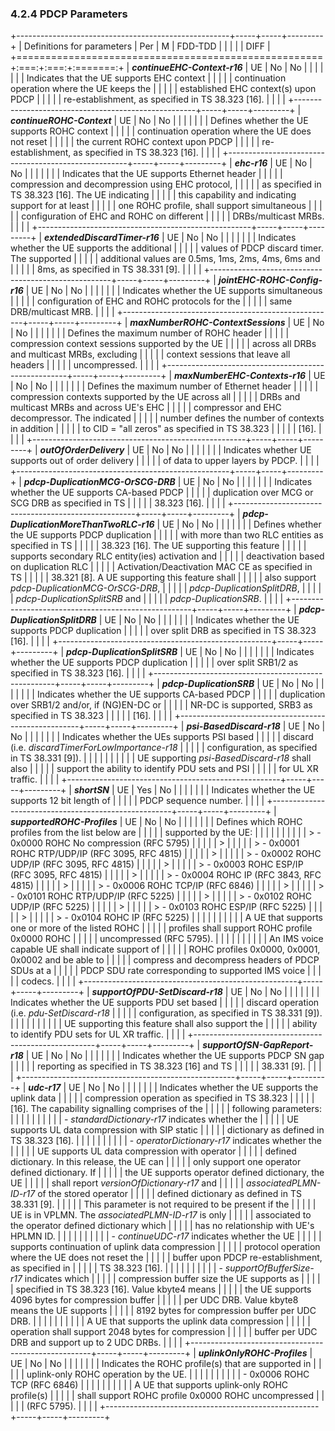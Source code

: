 ### 4.2.4 PDCP Parameters

+-----------------------------------------------------+-----+-----+---------+
| Definitions for parameters                          | Per | M   | FDD-TDD |
|                                                     |     |     | DIFF    |
+=====================================================+:===:+:===:+:=======:+
| ***continueEHC-Context-r16***                       | UE  | No  | No      |
|                                                     |     |     |         |
| Indicates that the UE supports EHC context          |     |     |         |
| continuation operation where the UE keeps the       |     |     |         |
| established EHC context(s) upon PDCP                |     |     |         |
| re-establishment, as specified in TS 38.323 \[16\]. |     |     |         |
+-----------------------------------------------------+-----+-----+---------+
| ***continueROHC-Context***                          | UE  | No  | No      |
|                                                     |     |     |         |
| Defines whether the UE supports ROHC context        |     |     |         |
| continuation operation where the UE does not reset  |     |     |         |
| the current ROHC context upon PDCP                  |     |     |         |
| re-establishment, as specified in TS 38.323 \[16\]. |     |     |         |
+-----------------------------------------------------+-----+-----+---------+
| ***ehc-r16***                                       | UE  | No  | No      |
|                                                     |     |     |         |
| Indicates that the UE supports Ethernet header      |     |     |         |
| compression and decompression using EHC protocol,   |     |     |         |
| as specified in TS 38.323 \[16\]. The UE indicating |     |     |         |
| this capability and indicating support for at least |     |     |         |
| one ROHC profile, shall support simultaneous        |     |     |         |
| configuration of EHC and ROHC on different          |     |     |         |
| DRBs/multicast MRBs.                                |     |     |         |
+-----------------------------------------------------+-----+-----+---------+
| ***extendedDiscardTimer-r16***                      | UE  | No  | No      |
|                                                     |     |     |         |
| Indicates whether the UE supports the additional    |     |     |         |
| values of PDCP discard timer. The supported         |     |     |         |
| additional values are 0.5ms, 1ms, 2ms, 4ms, 6ms and |     |     |         |
| 8ms, as specified in TS 38.331 \[9\].               |     |     |         |
+-----------------------------------------------------+-----+-----+---------+
| ***jointEHC-ROHC-Config-r16***                      | UE  | No  | No      |
|                                                     |     |     |         |
| Indicates whether the UE supports simultaneous      |     |     |         |
| configuration of EHC and ROHC protocols for the     |     |     |         |
| same DRB/multicast MRB.                             |     |     |         |
+-----------------------------------------------------+-----+-----+---------+
| ***maxNumberROHC-ContextSessions***                 | UE  | No  | No      |
|                                                     |     |     |         |
| Defines the maximum number of ROHC header           |     |     |         |
| compression context sessions supported by the UE    |     |     |         |
| across all DRBs and multicast MRBs, excluding       |     |     |         |
| context sessions that leave all headers             |     |     |         |
| uncompressed.                                       |     |     |         |
+-----------------------------------------------------+-----+-----+---------+
| ***maxNumberEHC-Contexts-r16***                     | UE  | No  | No      |
|                                                     |     |     |         |
| Defines the maximum number of Ethernet header       |     |     |         |
| compression contexts supported by the UE across all |     |     |         |
| DRBs and multicast MRBs and across UE\'s EHC        |     |     |         |
| compressor and EHC decompressor. The indicated      |     |     |         |
| number defines the number of contexts in addition   |     |     |         |
| to CID = \"all zeros\" as specified in TS 38.323    |     |     |         |
| \[16\].                                             |     |     |         |
+-----------------------------------------------------+-----+-----+---------+
| ***outOfOrderDelivery***                            | UE  | No  | No      |
|                                                     |     |     |         |
| Indicates whether UE supports out of order delivery |     |     |         |
| of data to upper layers by PDCP.                    |     |     |         |
+-----------------------------------------------------+-----+-----+---------+
| ***pdcp-DuplicationMCG-OrSCG-DRB***                 | UE  | No  | No      |
|                                                     |     |     |         |
| Indicates whether the UE supports CA-based PDCP     |     |     |         |
| duplication over MCG or SCG DRB as specified in TS  |     |     |         |
| 38.323 \[16\].                                      |     |     |         |
+-----------------------------------------------------+-----+-----+---------+
| ***pdcp-DuplicationMoreThanTwoRLC-r16***            | UE  | No  | No      |
|                                                     |     |     |         |
| Defines whether the UE supports PDCP duplication    |     |     |         |
| with more than two RLC entities as specified in TS  |     |     |         |
| 38.323 \[16\]. The UE supporting this feature       |     |     |         |
| supports secondary RLC entity(ies) activation and   |     |     |         |
| deactivation based on duplication RLC               |     |     |         |
| Activation/Deactivation MAC CE as specified in TS   |     |     |         |
| 38.321 \[8\]. A UE supporting this feature shall    |     |     |         |
| also support *pdcp-DuplicationMCG-OrSCG-DRB*,       |     |     |         |
| *pdcp-DuplicationSplitDRB*,                         |     |     |         |
| *pdcp-DuplicationSplitSRB* and                      |     |     |         |
| *pdcp-DuplicationSRB*.                              |     |     |         |
+-----------------------------------------------------+-----+-----+---------+
| ***pdcp-DuplicationSplitDRB***                      | UE  | No  | No      |
|                                                     |     |     |         |
| Indicates whether the UE supports PDCP duplication  |     |     |         |
| over split DRB as specified in TS 38.323 \[16\].    |     |     |         |
+-----------------------------------------------------+-----+-----+---------+
| ***pdcp-DuplicationSplitSRB***                      | UE  | No  | No      |
|                                                     |     |     |         |
| Indicates whether the UE supports PDCP duplication  |     |     |         |
| over split SRB1/2 as specified in TS 38.323 \[16\]. |     |     |         |
+-----------------------------------------------------+-----+-----+---------+
| ***pdcp-DuplicationSRB***                           | UE  | No  | No      |
|                                                     |     |     |         |
| Indicates whether the UE supports CA-based PDCP     |     |     |         |
| duplication over SRB1/2 and/or, if (NG)EN-DC or     |     |     |         |
| NR-DC is supported, SRB3 as specified in TS 38.323  |     |     |         |
| \[16\].                                             |     |     |         |
+-----------------------------------------------------+-----+-----+---------+
| ***psi-BasedDiscard-r18***                          | UE  | No  | No      |
|                                                     |     |     |         |
| Indicates whether the UEs supports PSI based        |     |     |         |
| discard (i.e. *discardTimerForLowImportance-r18*    |     |     |         |
| configuration, as specified in TS 38.331 \[9\]).    |     |     |         |
|                                                     |     |     |         |
| UE supporting *psi-BasedDiscard-r18* shall also     |     |     |         |
| support the ability to identify PDU sets and PSI    |     |     |         |
| for UL XR traffic.                                  |     |     |         |
+-----------------------------------------------------+-----+-----+---------+
| ***shortSN***                                       | UE  | Yes | No      |
|                                                     |     |     |         |
| Indicates whether the UE supports 12 bit length of  |     |     |         |
| PDCP sequence number.                               |     |     |         |
+-----------------------------------------------------+-----+-----+---------+
| ***supportedROHC-Profiles***                        | UE  | No  | No      |
|                                                     |     |     |         |
| Defines which ROHC profiles from the list below are |     |     |         |
| supported by the UE:                                |     |     |         |
|                                                     |     |     |         |
| > \- 0x0000 ROHC No compression (RFC 5795)          |     |     |         |
| >                                                   |     |     |         |
| > \- 0x0001 ROHC RTP/UDP/IP (RFC 3095, RFC 4815)    |     |     |         |
| >                                                   |     |     |         |
| > \- 0x0002 ROHC UDP/IP (RFC 3095, RFC 4815)        |     |     |         |
| >                                                   |     |     |         |
| > \- 0x0003 ROHC ESP/IP (RFC 3095, RFC 4815)        |     |     |         |
| >                                                   |     |     |         |
| > \- 0x0004 ROHC IP (RFC 3843, RFC 4815)            |     |     |         |
| >                                                   |     |     |         |
| > \- 0x0006 ROHC TCP/IP (RFC 6846)                  |     |     |         |
| >                                                   |     |     |         |
| > \- 0x0101 ROHC RTP/UDP/IP (RFC 5225)              |     |     |         |
| >                                                   |     |     |         |
| > \- 0x0102 ROHC UDP/IP (RFC 5225)                  |     |     |         |
| >                                                   |     |     |         |
| > \- 0x0103 ROHC ESP/IP (RFC 5225)                  |     |     |         |
| >                                                   |     |     |         |
| > \- 0x0104 ROHC IP (RFC 5225)                      |     |     |         |
|                                                     |     |     |         |
| A UE that supports one or more of the listed ROHC   |     |     |         |
| profiles shall support ROHC profile 0x0000 ROHC     |     |     |         |
| uncompressed (RFC 5795).                            |     |     |         |
|                                                     |     |     |         |
| An IMS voice capable UE shall indicate support of   |     |     |         |
| ROHC profiles 0x0000, 0x0001, 0x0002 and be able to |     |     |         |
| compress and decompress headers of PDCP SDUs at a   |     |     |         |
| PDCP SDU rate corresponding to supported IMS voice  |     |     |         |
| codecs.                                             |     |     |         |
+-----------------------------------------------------+-----+-----+---------+
| ***supportOfPDU-SetDiscard-r18***                   | UE  | No  | No      |
|                                                     |     |     |         |
| Indicates whether the UE supports PDU set based     |     |     |         |
| discard operation (i.e. *pdu-SetDiscard-r18*        |     |     |         |
| configuration, as specified in TS 38.331 \[9\]).    |     |     |         |
|                                                     |     |     |         |
| UE supporting this feature shall also support the   |     |     |         |
| ability to identify PDU sets for UL XR traffic.     |     |     |         |
+-----------------------------------------------------+-----+-----+---------+
| ***supportOfSN-GapReport-r18***                     | UE  | No  | No      |
|                                                     |     |     |         |
| Indicates whether the UE supports PDCP SN gap       |     |     |         |
| reporting as specified in TS 38.323 \[16\] and TS   |     |     |         |
| 38.331 \[9\].                                       |     |     |         |
+-----------------------------------------------------+-----+-----+---------+
| ***udc-r17***                                       | UE  | No  | No      |
|                                                     |     |     |         |
| Indicates whether the UE supports the uplink data   |     |     |         |
| compression operation as specified in TS 38.323     |     |     |         |
| \[16\]. The capability signalling comprises of the  |     |     |         |
| following parameters:                               |     |     |         |
|                                                     |     |     |         |
| \- *standardDictionary-r17* indicates whether the   |     |     |         |
| UE supports UL data compression with SIP static     |     |     |         |
| dictionary as defined in TS 38.323 \[16\].          |     |     |         |
|                                                     |     |     |         |
| \- *operatorDictionary-r17* indicates whether the   |     |     |         |
| UE supports UL data compression with operator       |     |     |         |
| defined dictionary. In this release, the UE can     |     |     |         |
| only support one operator defined dictionary. If    |     |     |         |
| the UE supports operator defined dictionary, the UE |     |     |         |
| shall report *versionOfDictionary-r17* and          |     |     |         |
| *associatedPLMN-ID-r17* of the stored operator      |     |     |         |
| defined dictionary as defined in TS 38.331 \[9\].   |     |     |         |
| This parameter is not required to be present if the |     |     |         |
| UE is in VPLMN. The *associatedPLMN-ID-r17* is only |     |     |         |
| associated to the operator defined dictionary which |     |     |         |
| has no relationship with UE\'s HPLMN ID.            |     |     |         |
|                                                     |     |     |         |
| \- *continueUDC-r17* indicates whether the UE       |     |     |         |
| supports continuation of uplink data compression    |     |     |         |
| protocol operation where the UE does not reset the  |     |     |         |
| buffer upon PDCP re-establishment, as specified in  |     |     |         |
| TS 38.323 \[16\].                                   |     |     |         |
|                                                     |     |     |         |
| \- *supportOfBufferSize-r17* indicates which        |     |     |         |
| compression buffer size the UE supports as          |     |     |         |
| specified in TS 38.323 \[16\]. Value kbyte4 means   |     |     |         |
| the UE supports 4096 bytes for compression buffer   |     |     |         |
| per UDC DRB. Value kbyte8 means the UE supports     |     |     |         |
| 8192 bytes for compression buffer per UDC DRB.      |     |     |         |
|                                                     |     |     |         |
| A UE that supports the uplink data compression      |     |     |         |
| operation shall support 2048 bytes for compression  |     |     |         |
| buffer per UDC DRB and support up to 2 UDC DRBs.    |     |     |         |
+-----------------------------------------------------+-----+-----+---------+
| ***uplinkOnlyROHC-Profiles***                       | UE  | No  | No      |
|                                                     |     |     |         |
| Indicates the ROHC profile(s) that are supported in |     |     |         |
| uplink-only ROHC operation by the UE.               |     |     |         |
|                                                     |     |     |         |
| \- 0x0006 ROHC TCP (RFC 6846)                       |     |     |         |
|                                                     |     |     |         |
| A UE that supports uplink-only ROHC profile(s)      |     |     |         |
| shall support ROHC profile 0x0000 ROHC uncompressed |     |     |         |
| (RFC 5795).                                         |     |     |         |
+-----------------------------------------------------+-----+-----+---------+